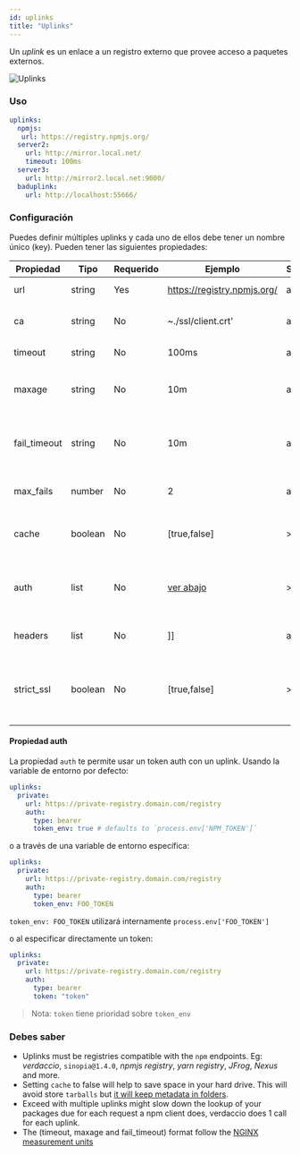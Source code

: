 ```yaml
---
id: uplinks
title: "Uplinks"
---
```


Un *uplink* es un enlace a un registro externo que provee acceso a paquetes externos.

![Uplinks](https://user-images.githubusercontent.com/558752/52976233-fb0e3980-33c8-11e9-8eea-5415e6018144.png)

### Uso

```yaml
uplinks:
  npmjs:
   url: https://registry.npmjs.org/
  server2:
    url: http://mirror.local.net/
    timeout: 100ms
  server3:
    url: http://mirror2.local.net:9000/
  baduplink:
    url: http://localhost:55666/
```

### Configuración

Puedes definir múltiples uplinks y cada uno de ellos debe tener un nombre único (key). Pueden tener las siguientes propiedades:

| Propiedad    | Tipo    | Requerido | Ejemplo                               | Soporte | Descripción                                                                                                                       | Por Defecto |
| ------------ | ------- | --------- | ------------------------------------- | ------- | --------------------------------------------------------------------------------------------------------------------------------- | ----------- |
| url          | string  | Yes       | https://registry.npmjs.org/           | all     | El dominio del registro                                                                                                           | npmjs       |
| ca           | string  | No        | ~./ssl/client.crt'                    | all     | Ubicación del certificado SSL                                                                                                     | Desactivado |
| timeout      | string  | No        | 100ms                                 | all     | timeout por petición                                                                                                              | 30s         |
| maxage       | string  | No        | 10m                                   | all     | the time threshold to the cache is valid                                                                                          | 2m          |
| fail_timeout | string  | No        | 10m                                   | all     | define el tiempo máximo cuando una petición falla                                                                                 | 5m          |
| max_fails    | number  | No        | 2                                     | all     | límite máximo de fallos                                                                                                           | 2           |
| cache        | boolean | No        | [true,false]                          | >= 2.1  | cache all remote tarballs in storage                                                                                              | true        |
| auth         | list    | No        | [ver abajo](uplinks.md#auth-property) | >= 2.5  | asigna el encabezado 'Autorización' [más información](http://blog.npmjs.org/post/118393368555/deploying-with-npm-private-modules) | desactivado |
| headers      | list    | No        | ]]                                    | all     | listado de encabezados por uplink                                                                                                 | desactivado |
| strict_ssl   | boolean | No        | [true,false]                          | >= 3.0  | Es verdadero, requiere que el certificado SSL sea válido.                                                                         | true        |

#### Propiedad auth

La propiedad `auth` te permite usar un token auth con un uplink. Usando la variable de entorno por defecto:

```yaml
uplinks:
  private:
    url: https://private-registry.domain.com/registry
    auth:
      type: bearer
      token_env: true # defaults to `process.env['NPM_TOKEN']`
```

o a través de una variable de entorno específica:

```yaml
uplinks:
  private:
    url: https://private-registry.domain.com/registry
    auth:
      type: bearer
      token_env: FOO_TOKEN
```

`token_env: FOO_TOKEN` utilizará internamente `process.env['FOO_TOKEN']`

o al especificar directamente un token:

```yaml
uplinks:
  private:
    url: https://private-registry.domain.com/registry
    auth:
      type: bearer
      token: "token"
```

> Nota: `token` tiene prioridad sobre `token_env`

### Debes saber

* Uplinks must be registries compatible with the `npm` endpoints. Eg: *verdaccio*, `sinopia@1.4.0`, *npmjs registry*, *yarn registry*, *JFrog*, *Nexus* and more.
* Setting `cache` to false will help to save space in your hard drive. This will avoid store `tarballs` but [it will keep metadata in folders](https://github.com/verdaccio/verdaccio/issues/391).
* Exceed with multiple uplinks might slow down the lookup of your packages due for each request a npm client does, verdaccio does 1 call for each uplink.
* The (timeout, maxage and fail_timeout) format follow the [NGINX measurement units](http://nginx.org/en/docs/syntax.html)